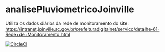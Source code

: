 # analisePluviometricoJoinville
Utiliza os dados diários da rede de monitoramento do site: https://intranet.joinville.sc.gov.br/prefeituradigitalnet/servico/detalhe-61-Rede+de+Monitoramento.html

[![CircleCI](https://circleci.com/gh/Jefersonnnn/analisePluviometricoJoinville/tree/master.svg?style=svg)](https://circleci.com/gh/Jefersonnnn/analisePluviometricoJoinville/tree/master)
